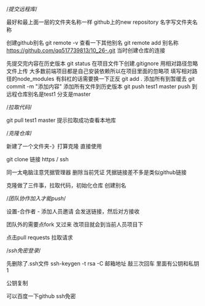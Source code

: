 /*提交远程库*/

最好和最上面一层的文件夹名称一样
github上的new repository 名字写文件夹名称


创建github别名 
git remote -v 查看一下其他别名
git remote add 别名称 https://github.com/qq517739813/10_26-.git 当时创建仓库的连接

先提交完内容在历史版本
git status 
在项目文件下创建.gitignore 用相对路径忽略文件上传
大多数前端项目都是自己安装依赖所以在项目里面的忽略项
填写相对路径的node_modules 有斜杠的话需要换一下正反
git add .  添加所有到暂缓去
git commit -m "添加内容" 添加所有文件到历史版本
git push test1 master push 到远程仓库别名是test1 分支是master


/*拉取代码*/

git pull test1 master 提示拉取成功查看本地库

/*克隆仓库*/

新建了一个文件夹-》打算克隆
直接使用


git clone 链接 https / ssh

同一太电脑注意凭据管理器 删除当前凭证
凭据链接差不多是类似github链接
 
 克隆做了三件事，拉取代码，初始化仓库 创建别名
 
 
 /*团队协作加入才能push*/

设置-合作者 - 添加人员邀请
 会发送链接，然后对方接收
 
 
 团队外的需要点fork 叉过来
 改项目就会到当前人员项目下
 
 点击pull requests 拉取请求
 
 /*ssh免密登录*/
 
先删除了.ssh文件
ssh-keygen -t rsa -C 邮箱地址 敲三次回车
里面有公钥和私钥1

公钥复制

可以百度一下github ssh免密
